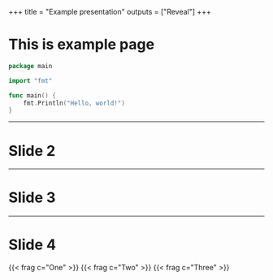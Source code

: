 +++
title = "Example presentation"
outputs = ["Reveal"]
+++

# This is example page

```go
package main

import "fmt"

func main() {
    fmt.Println("Hello, world!")
}
```

---

# Slide 2

---

# Slide 3

---

# Slide 4

{{< frag c="One" >}}
{{< frag c="Two" >}}
{{< frag c="Three" >}}
